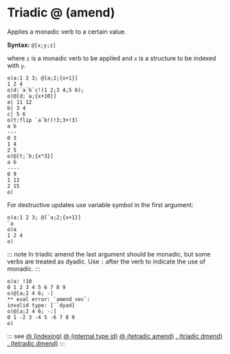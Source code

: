 # Triadic @ (amend)

Applies a monadic verb to a certain value.

**Syntax:** ```@[x;y;z]```

where `z` is a monadic verb to be applied and `x` is a structure to be indexed with `y`.

```o
o)a:1 2 3; @[a;2;{x+1}]
1 2 4
o)d:`a`b`c!(1 2;3 4;5 6);
o)@[d;`a;{x+10}]
a| 11 12
b| 3 4
c| 5 6
o)t:flip `a`b!(!3;3+!3)
a b
---
0 3
1 4
2 5
o)@[t;`b;{x*3}]
a b
----
0 9
1 12
2 15
o)
```

For destructive updates use variable symbol in the first argument:

```o
o)a:1 2 3; @[`a;2;{x+1}]
`a
o)a
1 2 4
o)
```

::: note
In triadic amend the last argument should be monadic, but some verbs are treated as dyadic. 
Use `:` after the verb to indicate the use of monadic.
:::

```o
o)a: !10
0 1 2 3 4 5 6 7 8 9
o)@[a;2 4 6; -]
** eval error: `amend vec`:
invalid type: [``dyad]
o)@[a;2 4 6; -:]
0 1 -2 3 -4 5 -6 7 8 9
o)
```


::: see
[@ (indexing)](/verbs/indexing/at.md)
[@ (internal type id)](/verbs/type/attype.md)
[@ (tetradic amend)](/verbs/amendsdmends/tetramend.md)
[. (triadic dmend)](/verbs/amendsdmends/trdmend.md)
[. (tetradic dmend)](/verbs/amendsdmends/tetrdmend.md)
:::
